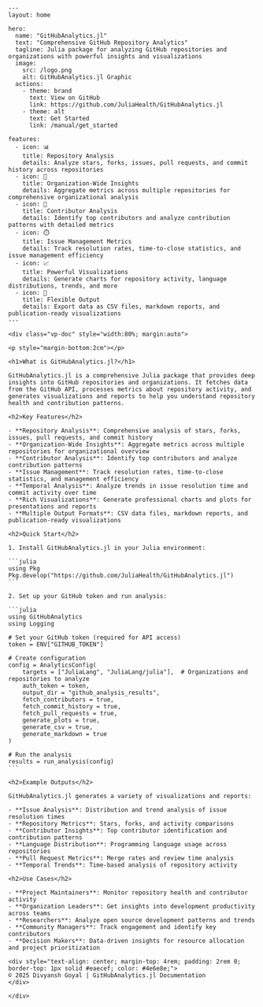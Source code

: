 ```@raw html
---
layout: home

hero:
  name: "GitHubAnalytics.jl"
  text: "Comprehensive GitHub Repository Analytics"
  tagline: Julia package for analyzing GitHub repositories and organizations with powerful insights and visualizations
  image:
    src: /logo.png
    alt: GitHubAnalytics.jl Graphic
  actions:
    - theme: brand
      text: View on GitHub 
      link: https://github.com/JuliaHealth/GitHubAnalytics.jl
    - theme: alt
      text: Get Started
      link: /manual/get_started

features:
  - icon: 📊
    title: Repository Analysis
    details: Analyze stars, forks, issues, pull requests, and commit history across repositories
  - icon: 🏢
    title: Organization-Wide Insights
    details: Aggregate metrics across multiple repositories for comprehensive organizational analysis
  - icon: 👥
    title: Contributor Analysis
    details: Identify top contributors and analyze contribution patterns with detailed metrics
  - icon: ⏱️
    title: Issue Management Metrics
    details: Track resolution rates, time-to-close statistics, and issue management efficiency
  - icon: 📈
    title: Powerful Visualizations
    details: Generate charts for repository activity, language distributions, trends, and more
  - icon: 📝
    title: Flexible Output
    details: Export data as CSV files, markdown reports, and publication-ready visualizations
---
```

````@raw html
<div class="vp-doc" style="width:80%; margin:auto">

<p style="margin-bottom:2cm"></p>

<h1>What is GitHubAnalytics.jl?</h1>

GitHubAnalytics.jl is a comprehensive Julia package that provides deep insights into GitHub repositories and organizations. It fetches data from the GitHub API, processes metrics about repository activity, and generates visualizations and reports to help you understand repository health and contribution patterns.

<h2>Key Features</h2>

- **Repository Analysis**: Comprehensive analysis of stars, forks, issues, pull requests, and commit history
- **Organization-Wide Insights**: Aggregate metrics across multiple repositories for organizational overview
- **Contributor Analysis**: Identify top contributors and analyze contribution patterns
- **Issue Management**: Track resolution rates, time-to-close statistics, and management efficiency
- **Temporal Analysis**: Analyze trends in issue resolution time and commit activity over time
- **Rich Visualizations**: Generate professional charts and plots for presentations and reports
- **Multiple Output Formats**: CSV data files, markdown reports, and publication-ready visualizations

<h2>Quick Start</h2>

1. Install GitHubAnalytics.jl in your Julia environment:

```julia
using Pkg
Pkg.develop("https://github.com/JuliaHealth/GitHubAnalytics.jl")
```

2. Set up your GitHub token and run analysis:

```julia
using GitHubAnalytics
using Logging

# Set your GitHub token (required for API access)
token = ENV["GITHUB_TOKEN"]

# Create configuration
config = AnalyticsConfig(
    targets = ["JuliaLang", "JuliaLang/julia"],  # Organizations and repositories to analyze
    auth_token = token,
    output_dir = "github_analysis_results",
    fetch_contributors = true, 
    fetch_commit_history = true,
    fetch_pull_requests = true,
    generate_plots = true,
    generate_csv = true,
    generate_markdown = true
)

# Run the analysis
results = run_analysis(config)
```

<h2>Example Outputs</h2>

GitHubAnalytics.jl generates a variety of visualizations and reports:

- **Issue Analysis**: Distribution and trend analysis of issue resolution times
- **Repository Metrics**: Stars, forks, and activity comparisons
- **Contributor Insights**: Top contributor identification and contribution patterns  
- **Language Distribution**: Programming language usage across repositories
- **Pull Request Metrics**: Merge rates and review time analysis
- **Temporal Trends**: Time-based analysis of repository activity

<h2>Use Cases</h2>

- **Project Maintainers**: Monitor repository health and contributor activity
- **Organization Leaders**: Get insights into development productivity across teams
- **Researchers**: Analyze open source development patterns and trends
- **Community Managers**: Track engagement and identify key contributors
- **Decision Makers**: Data-driven insights for resource allocation and project prioritization

<div style="text-align: center; margin-top: 4rem; padding: 2rem 0; border-top: 1px solid #eaecef; color: #4e6e8e;">
© 2025 Divyansh Goyal | GitHubAnalytics.jl Documentation
</div>

</div>